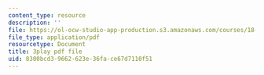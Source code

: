 ```yaml
---
content_type: resource
description: ''
file: https://ol-ocw-studio-app-production.s3.amazonaws.com/courses/18-01sc-single-variable-calculus-fall-2010/8300bcd39662623e36face67d7110f51_Bv9kVDcj7yo.pdf
file_type: application/pdf
resourcetype: Document
title: 3play pdf file
uid: 8300bcd3-9662-623e-36fa-ce67d7110f51
---
```

